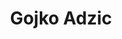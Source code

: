 ---
category: speaker
title: Gojko Adzic
layout: default
modal-id: 4
img: gojkoAdzic.jpg
thumbnail: gojkoAdzic-thumbnail.png
twitter: gojkoadzic
website: gojko.net
website-url: https://gojko.net/
bio: Gojko is a strategic software delivery consultant who works with ambitious teams to improve the quality of their software products and processes. He specialises in agile and lean quality improvement, in particular agile testing, specification by example and behaviour driven development.

---